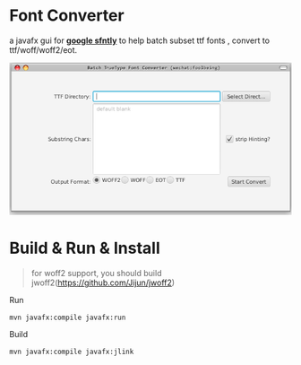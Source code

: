 Font Converter
===================

a javafx gui for **[google sfntly](https://github.com/googlei18n/sfntly)** to help batch subset ttf fonts , convert to ttf/woff/woff2/eot.

![screenshot](img/screenshot.png)

Build & Run & Install
============

> for woff2 support, you should build jwoff2(https://github.com/Jijun/jwoff2)


Run

```
mvn javafx:compile javafx:run 
```

Build


```
mvn javafx:compile javafx:jlink
```

